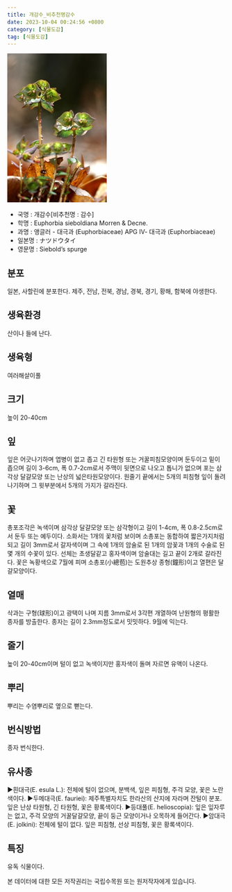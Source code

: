 ```yaml
---
title: 개감수_비추천명감수
date: 2023-10-04 00:24:56 +0800
category: [식물도감]
tag: [식물도감]
---
```




![개감수[비추천명 : 감수]](/assets/img/fileUpload/plants/basic/Euphorbiaceae/Euphorbia/2015/2015_1_th2.jpg)
- 국명 : 개감수[비추천명 : 감수]
- 학명 : Euphorbia sieboldiana Morren & Decne.
- 과명 : 앵글러 - 대극과 (Euphorbiaceae) APG Ⅳ- 대극과 (Euphorbiaceae)
- 일본명 : ナツドウタイ
- 영문명 : Siebold’s spurge


## 분포
일본, 사할린에 분포한다.
제주, 전남, 전북, 경남, 경북, 경기, 황해, 함북에 야생한다.
## 생육환경
산이나 들에 난다.
## 생육형
여러해살이풀
## 크기
높이 20-40cm
## 잎
잎은 어긋나기하며 엽병이 없고 좁고 긴 타원형 또는 거꿀피침모양이며 둔두이고 밑이 좁으며 길이 3-6cm, 폭 0.7-2cm로서 주맥이 뒷면으로 나오고 톱니가 없으며 포는 삼각상 달걀모양 또는 난상의 넓은타원모양이다. 원줄기 끝에서는 5개의 피침형 잎이 돌려나기하며 그 윗부분에서 5개의 가지가 갈라진다.
## 꽃
총포조각은 녹색이며 삼각상 달걀모양 또는 삼각형이고 길이 1-4cm, 폭 0.8-2.5cm로서 둔두 또는 예두이다. 소화서는 1개의 꽃처럼 보이며 소총포는 동합하여 짧은가지처럼 되고 길이 3mm로서 갈자색이며 그 속에 1개의 암술로 된 1개의 암꽃과 1개의 수술로 된 몇 개의 수꽃이 있다. 선체는 초생달같고 홍자색이며 암술대는 길고 끝이 2개로 갈라진다. 꽃은 녹황색으로 7월에 피며 소총포(小總苞)는 도원추상 종형(鐘形)이고 열편은 달걀모양이다.
## 열매
삭과는 구형(球形)이고 광택이 나며 지름 3mm로서 3각편 개열하여 난원형의 평활한 종자를 방출한다. 종자는 길이 2.3mm정도로서 밋밋하다. 9월에 익는다. 
## 줄기
높이 20-40cm이며 털이 없고 녹색이지만 홍자색이 돌며 자르면 유액이 나온다.
## 뿌리
뿌리는 수염뿌리로 옆으로 뻗는다.
## 번식방법
종자 번식한다.
## 유사종
▶흰대극(E. esula L.): 전체에 털이 없으며, 분백색, 잎은 피침형, 주걱 모양, 꽃은 노란색이다.
▶두메대극(E. fauriei): 제주특별자치도 한라산의 산지에 자라며 잔털이 분포. 잎은 난상 타원형, 긴 타원형, 꽃은 황록색이다.
▶등대풀(E. helioscopia): 잎은 잎자루는 없고, 주걱 모양의 거꿀달걀모양, 끝이 둥근 모양이거나 오목하게 들어간다.
▶암대극(E. jolkini): 전체에 털이 없다. 잎은 피침형, 선상 피침형, 꽃은 황록색이다.
## 특징
유독 식물이다.






본 데이터에 대한 모든 저작권리는 국립수목원 또는 원저작자에게 있습니다.
